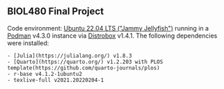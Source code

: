 ## BIOL480 Final Project

Code environment: [Ubuntu 22.04 LTS ("Jammy Jellyfish")](https://hub.docker.com/_/ubuntu) running in a [Podman](https://github.com/containers/podman) v4.3.0 instance via [Distrobox](https://github.com/89luca89/distrobox) v1.4.1. The following dependencies were installed:
```
- [Julia](https://julialang.org/) v1.8.3
- [Quarto](https://quarto.org/) v1.2.203 with PLOS template(https://github.com/quarto-journals/plos)
- r-base v4.1.2-1ubuntu2
- texlive-full v2021.20220204-1
```
